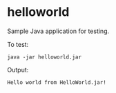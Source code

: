 # helloworld
Sample Java application for testing.

To test:
```
java -jar helloworld.jar
```

Output:
```
Hello world from HelloWorld.jar!
```
